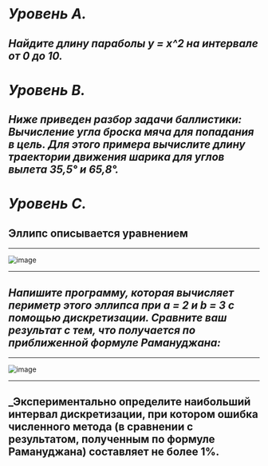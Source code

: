 # _Уровень A._
## _Найдите длину параболы y = x^2  на интервале от 0 до 10._
# _Уровень B._
## _Ниже приведен разбор задачи баллистики: Вычисление угла броска мяча для попадания в цель. Для этого примера вычислите длину траектории движения шарика для углов вылета 35,5° и 65,8°._

# _Уровень C._

## Эллипс описывается уравнением  
____
![image](https://user-images.githubusercontent.com/115383388/224488997-c901759a-2f13-43f4-973e-e2e6b036e00d.png)
____
##  _Напишите программу, которая вычисляет периметр этого эллипса при a = 2 и b = 3 с помощью дискретизации. Сравните ваш результат с тем, что получается по приближенной формуле Рамануджана:_
____
![image](https://user-images.githubusercontent.com/115383388/224489048-599476c8-9e25-48cd-a4b5-b7fef7f1a340.png)
____
## _Экспериментально определите наибольший интервал дискретизации, при котором ошибка численного метода (в сравнении с результатом, полученным по формуле Рамануджана) составляет не более 1%.

